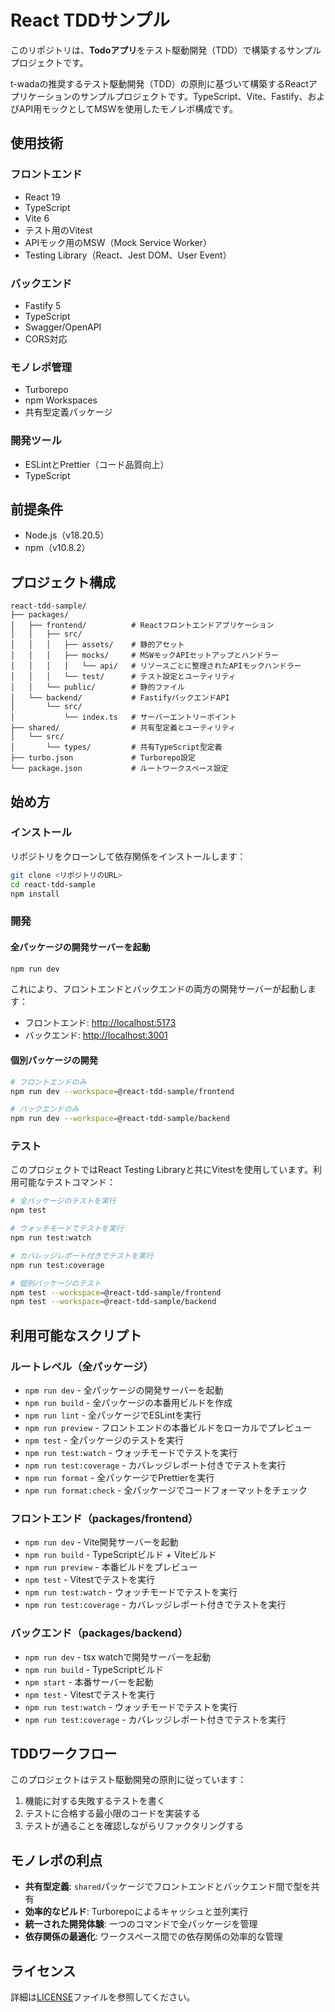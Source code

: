 # React TDDサンプル

このリポジトリは、**Todoアプリ**をテスト駆動開発（TDD）で構築するサンプルプロジェクトです。

t-wadaの推奨するテスト駆動開発（TDD）の原則に基づいて構築するReactアプリケーションのサンプルプロジェクトです。TypeScript、Vite、Fastify、およびAPI用モックとしてMSWを使用したモノレポ構成です。

## 使用技術

### フロントエンド

- React 19
- TypeScript
- Vite 6
- テスト用のVitest
- APIモック用のMSW（Mock Service Worker）
- Testing Library（React、Jest DOM、User Event）

### バックエンド

- Fastify 5
- TypeScript
- Swagger/OpenAPI
- CORS対応

### モノレポ管理

- Turborepo
- npm Workspaces
- 共有型定義パッケージ

### 開発ツール

- ESLintとPrettier（コード品質向上）
- TypeScript

## 前提条件

- Node.js（v18.20.5）
- npm（v10.8.2）

## プロジェクト構成

```
react-tdd-sample/
├── packages/
│   ├── frontend/          # Reactフロントエンドアプリケーション
│   │   ├── src/
│   │   │   ├── assets/    # 静的アセット
│   │   │   ├── mocks/     # MSWモックAPIセットアップとハンドラー
│   │   │   │   └── api/   # リソースごとに整理されたAPIモックハンドラー
│   │   │   └── test/      # テスト設定とユーティリティ
│   │   └── public/        # 静的ファイル
│   └── backend/           # FastifyバックエンドAPI
│       └── src/
│           └── index.ts   # サーバーエントリーポイント
├── shared/                # 共有型定義とユーティリティ
│   └── src/
│       └── types/         # 共有TypeScript型定義
├── turbo.json             # Turborepo設定
└── package.json           # ルートワークスペース設定
```

## 始め方

### インストール

リポジトリをクローンして依存関係をインストールします：

```bash
git clone <リポジトリのURL>
cd react-tdd-sample
npm install
```

### 開発

#### 全パッケージの開発サーバーを起動

```bash
npm run dev
```

これにより、フロントエンドとバックエンドの両方の開発サーバーが起動します：

- フロントエンド: [http://localhost:5173](http://localhost:5173)
- バックエンド: [http://localhost:3001](http://localhost:3001)

#### 個別パッケージの開発

```bash
# フロントエンドのみ
npm run dev --workspace=@react-tdd-sample/frontend

# バックエンドのみ
npm run dev --workspace=@react-tdd-sample/backend
```

### テスト

このプロジェクトではReact Testing Libraryと共にVitestを使用しています。利用可能なテストコマンド：

```bash
# 全パッケージのテストを実行
npm test

# ウォッチモードでテストを実行
npm run test:watch

# カバレッジレポート付きでテストを実行
npm run test:coverage

# 個別パッケージのテスト
npm test --workspace=@react-tdd-sample/frontend
npm test --workspace=@react-tdd-sample/backend
```

## 利用可能なスクリプト

### ルートレベル（全パッケージ）

- `npm run dev` - 全パッケージの開発サーバーを起動
- `npm run build` - 全パッケージの本番用ビルドを作成
- `npm run lint` - 全パッケージでESLintを実行
- `npm run preview` - フロントエンドの本番ビルドをローカルでプレビュー
- `npm test` - 全パッケージのテストを実行
- `npm run test:watch` - ウォッチモードでテストを実行
- `npm run test:coverage` - カバレッジレポート付きでテストを実行
- `npm run format` - 全パッケージでPrettierを実行
- `npm run format:check` - 全パッケージでコードフォーマットをチェック

### フロントエンド（packages/frontend）

- `npm run dev` - Vite開発サーバーを起動
- `npm run build` - TypeScriptビルド + Viteビルド
- `npm run preview` - 本番ビルドをプレビュー
- `npm test` - Vitestでテストを実行
- `npm run test:watch` - ウォッチモードでテストを実行
- `npm run test:coverage` - カバレッジレポート付きでテストを実行

### バックエンド（packages/backend）

- `npm run dev` - tsx watchで開発サーバーを起動
- `npm run build` - TypeScriptビルド
- `npm start` - 本番サーバーを起動
- `npm test` - Vitestでテストを実行
- `npm run test:watch` - ウォッチモードでテストを実行
- `npm run test:coverage` - カバレッジレポート付きでテストを実行

## TDDワークフロー

このプロジェクトはテスト駆動開発の原則に従っています：

1. 機能に対する失敗するテストを書く
2. テストに合格する最小限のコードを実装する
3. テストが通ることを確認しながらリファクタリングする

## モノレポの利点

- **共有型定義**: `shared`パッケージでフロントエンドとバックエンド間で型を共有
- **効率的なビルド**: Turborepoによるキャッシュと並列実行
- **統一された開発体験**: 一つのコマンドで全パッケージを管理
- **依存関係の最適化**: ワークスペース間での依存関係の効率的な管理

## ライセンス

詳細は[LICENSE](./LICENSE)ファイルを参照してください。

